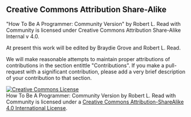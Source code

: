 
## Creative Commons Attribution Share-Alike
[//]: # (Version:1.0.0)
"How To Be A Programmer: Community Version" by Robert L. Read with Community is licensed under Creative Commons Attribution Share-Alike Internal v 4.0.

At present this work will be edited by Braydie Grove and Robert L. Read.

We will make reasonable attempts to maintain proper attributions of contributions in the section entittle "Contributions". If you make a pull-request with a significant contribution, please add a very brief description of your contribution to that section.



<a rel="license" href="http://creativecommons.org/licenses/by-sa/4.0/"><img alt="Creative Commons License" style="border-width:0" src="https://i.creativecommons.org/l/by-sa/4.0/88x31.png" /></a><br /><span xmlns:dct="http://purl.org/dc/terms/" href="http://purl.org/dc/dcmitype/Text" property="dct:title" rel="dct:type">How To Be A Programmer: Community Version</span> by <span xmlns:cc="http://creativecommons.org/ns#" property="cc:attributionName">Robert L. Read with Community</span> is licensed under a <a rel="license" href="http://creativecommons.org/licenses/by-sa/4.0/">Creative Commons Attribution-ShareAlike 4.0 International License</a>.
